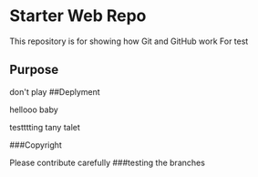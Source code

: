# Starter Web Repo

This repository is for showing how Git and GitHub work
For test

## Purpose

don't play
##Deplyment

hellooo baby


testttting tany talet

###Copyright

Please contribute carefully
###testing the branches

